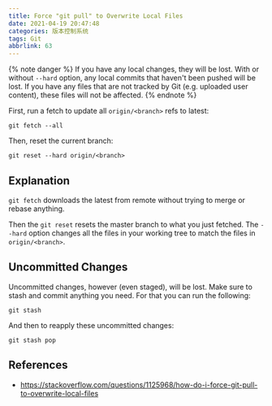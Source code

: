 ```yaml
---
title: Force "git pull" to Overwrite Local Files
date: 2021-04-19 20:47:48
categories: 版本控制系统
tags: Git
abbrlink: 63
---
```

{% note danger %}
If you have any local changes, they will be lost. With or without `--hard` option, any local commits that haven't been pushed will be lost. If you have any files that are not tracked by Git (e.g. uploaded user content), these files will not be affected.
{% endnote %}

First, run a fetch to update all `origin/<branch>` refs to latest:

```
git fetch --all
```

Then, reset the current branch:

```
git reset --hard origin/<branch>
```

## Explanation

`git fetch` downloads the latest from remote without trying to merge or rebase anything.

Then the `git reset` resets the master branch to what you just fetched. The `--hard` option changes all the files in your working tree to match the files in `origin/<branch>`.

## Uncommitted Changes

Uncommitted changes, however (even staged), will be lost. Make sure to stash and commit anything you need. For that you can run the following:

```
git stash
```

And then to reapply these uncommitted changes:

```
git stash pop
```

## References

- https://stackoverflow.com/questions/1125968/how-do-i-force-git-pull-to-overwrite-local-files
